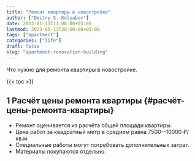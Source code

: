 ```yaml
---
title: "Ремонт квартиры в новостройке"
author: ["Dmitry S. Kulyabov"]
date: 2023-01-13T11:08:00+03:00
lastmod: 2023-05-13T20:50:00+03:00
tags: ["apartment"]
categories: ["life"]
draft: false
slug: "apartment-renovation-building"
---
```


Что нужно для ремонта квартиры в новостройке.

<!--more-->

{{< toc >}}


## <span class="section-num">1</span> Расчёт цены ремонта квартиры {#расчёт-цены-ремонта-квартиры}

-   Ремонт оценивается из расчёта общей площади квартиры.
-   Цена работ за квадратный метр в среднем равна 7500--10000 ₽/кв.м.
-   Специальные работы могут потребовать дополнительных затрат.
-   Материалы покупаются отдельно.
